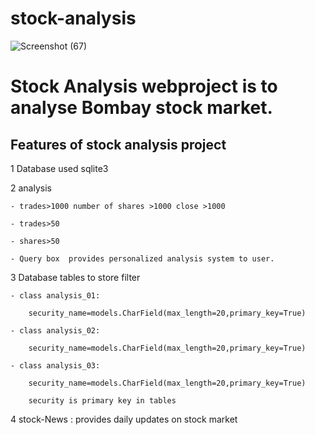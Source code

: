 # stock-analysis
![Screenshot (67)](https://user-images.githubusercontent.com/36494174/97096822-1e55b580-168f-11eb-8ec8-f973a3e756bf.png)




# Stock Analysis webproject is to analyse Bombay stock market.

## Features of stock analysis project
1 Database used sqlite3    


2 analysis

    - trades>1000 number of shares >1000 close >1000
    
    - trades>50
    
    - shares>50
    
    - Query box  provides personalized analysis system to user.
    
    
    
3  Database tables to store  filter

    - class analysis_01:

        security_name=models.CharField(max_length=20,primary_key=True)

    - class analysis_02:

        security_name=models.CharField(max_length=20,primary_key=True)

    - class analysis_03:

        security_name=models.CharField(max_length=20,primary_key=True)

        security is primary key in tables

4 stock-News  : provides daily updates on stock market
